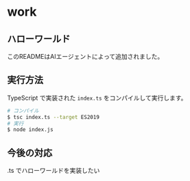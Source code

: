 # work

## ハローワールド
このREADMEはAIエージェントによって追加されました。

## 実行方法
TypeScript で実装された `index.ts` をコンパイルして実行します。

```bash
# コンパイル
$ tsc index.ts --target ES2019
# 実行
$ node index.js
```

## 今後の対応
.ts でハローワールドを実装したい
